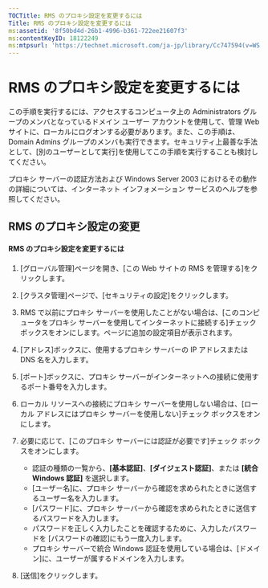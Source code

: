 ```yaml
---
TOCTitle: RMS のプロキシ設定を変更するには
Title: RMS のプロキシ設定を変更するには
ms:assetid: '8f50bd4d-26b1-4996-b361-722ee21607f3'
ms:contentKeyID: 18122249
ms:mtpsurl: 'https://technet.microsoft.com/ja-jp/library/Cc747594(v=WS.10)'
---
```


RMS のプロキシ設定を変更するには
================================

この手順を実行するには、アクセスするコンピュータ上の Administrators グループのメンバとなっているドメイン ユーザー アカウントを使用して、管理 Web サイトに、ローカルにログオンする必要があります。また、この手順は、Domain Admins グループのメンバも実行できます。セキュリティ上最善な手法として、\[別のユーザーとして実行\]を使用してこの手順を実行することも検討してください。

プロキシ サーバーの認証方法および Windows Server 2003 におけるその動作の詳細については、インターネット インフォメーション サービスのヘルプを参照してください。

RMS のプロキシ設定の変更
------------------------

#### RMS のプロキシ設定を変更するには

1.  \[グローバル管理\]ページを開き、\[この Web サイトの RMS を管理する\]をクリックします。

2.  \[クラスタ管理\]ページで、\[セキュリティの設定\]をクリックします。

3.  RMS で以前にプロキシ サーバーを使用したことがない場合は、\[このコンピュータをプロキシ サーバーを使用してインターネットに接続する\]チェック ボックスをオンにします。ページに追加の設定項目が表示されます。

4.  \[アドレス\]ボックスに、使用するプロキシ サーバーの IP アドレスまたは DNS 名を入力します。

5.  \[ポート\]ボックスに、プロキシ サーバーがインターネットへの接続に使用するポート番号を入力します。

6.  ローカル リソースへの接続にプロキシ サーバーを使用しない場合は、\[ローカル アドレスにはプロキシ サーバーを使用しない\]チェック ボックスをオンにします。

7.  必要に応じて、\[このプロキシ サーバーには認証が必要です\]チェック ボックスをオンにします。

    -   認証の種類の一覧から、**\[基本認証\]**、**\[ダイジェスト認証\]**、または **\[統合 Windows 認証\]** を選択します。
    -   \[ユーザー名\]に、プロキシ サーバーから確認を求められたときに送信するユーザー名を入力します。
    -   \[パスワード\]に、プロキシ サーバーから確認を求められたときに送信するパスワードを入力します。
    -   パスワードを正しく入力したことを確認するために、入力したパスワードを \[パスワードの確認\]にもう一度入力します。
    -   プロキシ サーバーで統合 Windows 認証を使用している場合は、\[ドメイン\]に、ユーザーが属するドメインを入力します。

8.  \[送信\]をクリックします。
